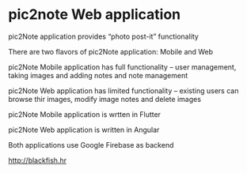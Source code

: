 # pic2note Web application

pic2Note application provides “photo post-it” functionality

There are two flavors of pic2Note application: Mobile and Web

pic2Note Mobile application has full functionality – user management, taking images and adding notes and note management

pic2Note Web application has limited functionality – existing users can browse thir images, modify image notes and delete images

pic2Note Mobile application is wrtten in Flutter

pic2Note Web application is written in Angular

Both applications use Google Firebase as backend

http://blackfish.hr
